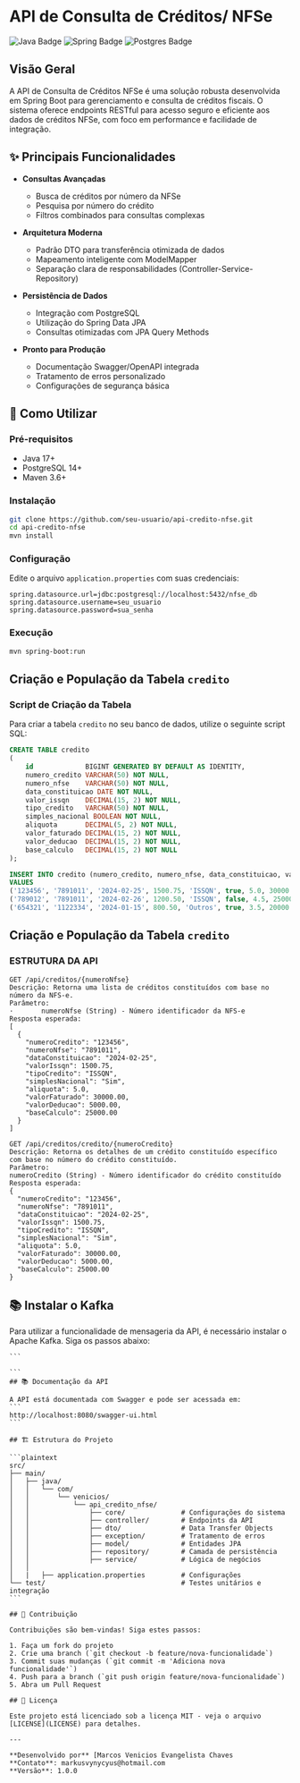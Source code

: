 # API de Consulta de Créditos/ NFSe

![Java Badge](https://camo.githubusercontent.com/bea90da226e09b503e6c8fde824f4816b98dcf30cd31e803006bf6335af06890/68747470733a2f2f696d672e736869656c64732e696f2f62616467652f6a6176612d2532334544384230302e7376673f7374796c653d666f722d7468652d6261646765266c6f676f3d6f70656e6a646b266c6f676f436f6c6f723d7768697465) <!-- Badge do Java -->
![Spring Badge](https://camo.githubusercontent.com/9ee242f2c2b1eb587f7e42704b3a0629082aac88f66fff96d34723f777b07775/68747470733a2f2f696d672e736869656c64732e696f2f62616467652f737072696e672d2532333644423333462e7376673f7374796c653d666f722d7468652d6261646765266c6f676f3d737072696e67266c6f676f436f6c6f723d7768697465) <!-- Badge do Spring -->
![Postgres Badge](https://camo.githubusercontent.com/544022edf8369d944e68802fc043b0268484709e334d23db2882590aeae296cb/68747470733a2f2f696d672e736869656c64732e696f2f62616467652f706f7374677265732d2532333331363139322e7376673f7374796c653d666f722d7468652d6261646765266c6f676f3d706f737467726573716c266c6f676f436f6c6f723d7768697465) <!-- Badge do PostgreSQL -->

## Visão Geral

A API de Consulta de Créditos NFSe é uma solução robusta desenvolvida em Spring Boot para gerenciamento e consulta de créditos fiscais. O sistema oferece endpoints RESTful para acesso seguro e eficiente aos dados de créditos NFSe, com foco em performance e facilidade de integração.

## ✨ Principais Funcionalidades

- **Consultas Avançadas**
  - Busca de créditos por número da NFSe
  - Pesquisa por número do crédito
  - Filtros combinados para consultas complexas

- **Arquitetura Moderna**
  - Padrão DTO para transferência otimizada de dados
  - Mapeamento inteligente com ModelMapper
  - Separação clara de responsabilidades (Controller-Service-Repository)

- **Persistência de Dados**
  - Integração com PostgreSQL
  - Utilização do Spring Data JPA
  - Consultas otimizadas com JPA Query Methods

- **Pronto para Produção**
  - Documentação Swagger/OpenAPI integrada
  - Tratamento de erros personalizado
  - Configurações de segurança básica

## 🚀 Como Utilizar

### Pré-requisitos
- Java 17+
- PostgreSQL 14+
- Maven 3.6+

### Instalação
```bash
git clone https://github.com/seu-usuario/api-credito-nfse.git
cd api-credito-nfse
mvn install
```

### Configuração
Edite o arquivo `application.properties` com suas credenciais:
```properties
spring.datasource.url=jdbc:postgresql://localhost:5432/nfse_db
spring.datasource.username=seu_usuario
spring.datasource.password=sua_senha
```

### Execução
```bash
mvn spring-boot:run
```

## Criação e População da Tabela `credito`

### Script de Criação da Tabela

Para criar a tabela `credito` no seu banco de dados, utilize o seguinte script SQL:

```sql
CREATE TABLE credito
(
    id             BIGINT GENERATED BY DEFAULT AS IDENTITY,
    numero_credito VARCHAR(50) NOT NULL,
    numero_nfse    VARCHAR(50) NOT NULL,
    data_constituicao DATE NOT NULL,
    valor_issqn    DECIMAL(15, 2) NOT NULL,
    tipo_credito   VARCHAR(50) NOT NULL,
    simples_nacional BOOLEAN NOT NULL,
    aliquota       DECIMAL(5, 2) NOT NULL,
    valor_faturado DECIMAL(15, 2) NOT NULL,
    valor_deducao  DECIMAL(15, 2) NOT NULL,
    base_calculo   DECIMAL(15, 2) NOT NULL
);

INSERT INTO credito (numero_credito, numero_nfse, data_constituicao, valor_issqn, tipo_credito, simples_nacional, aliquota, valor_faturado, valor_deducao, base_calculo)
VALUES
('123456', '7891011', '2024-02-25', 1500.75, 'ISSQN', true, 5.0, 30000.00, 5000.00, 25000.00),
('789012', '7891011', '2024-02-26', 1200.50, 'ISSQN', false, 4.5, 25000.00, 4000.00, 21000.00),
('654321', '1122334', '2024-01-15', 800.50, 'Outros', true, 3.5, 20000.00, 3000.00, 17000.00);
```

## Criação e População da Tabela `credito`

### ESTRUTURA DA API
``` 
GET /api/creditos/{numeroNfse}
Descrição: Retorna uma lista de créditos constituídos com base no número da NFS-e.
Parâmetro:
·   	numeroNfse (String) - Número identificador da NFS-e
Resposta esperada:
[
  {
	"numeroCredito": "123456",
	"numeroNfse": "7891011",
	"dataConstituicao": "2024-02-25",
	"valorIssqn": 1500.75,
	"tipoCredito": "ISSQN",
	"simplesNacional": "Sim",
	"aliquota": 5.0,
	"valorFaturado": 30000.00,
	"valorDeducao": 5000.00,
	"baseCalculo": 25000.00
  }
]

GET /api/creditos/credito/{numeroCredito}
Descrição: Retorna os detalhes de um crédito constituído específico com base no número do crédito constituído.
Parâmetro:
numeroCredito (String) - Número identificador do crédito constituído
Resposta esperada:
{
  "numeroCredito": "123456",
  "numeroNfse": "7891011",
  "dataConstituicao": "2024-02-25",
  "valorIssqn": 1500.75,
  "tipoCredito": "ISSQN",
  "simplesNacional": "Sim",
  "aliquota": 5.0,
  "valorFaturado": 30000.00,
  "valorDeducao": 5000.00,
  "baseCalculo": 25000.00
}

```
## 📚 Instalar o Kafka

Para utilizar a funcionalidade de mensageria da API, é necessário instalar o Apache Kafka. Siga os passos abaixo:
````
```

```
## 📚 Documentação da API

A API está documentada com Swagger e pode ser acessada em:
```
http://localhost:8080/swagger-ui.html
```

## 🏗️ Estrutura do Projeto

```plaintext
src/
├── main/
│   ├── java/
│   │   └── com/
│   │       └── venicios/
│   │           └── api_credito_nfse/
│   │               ├── core/              # Configurações do sistema
│   │               ├── controller/        # Endpoints da API
│   │               ├── dto/               # Data Transfer Objects
│   │               ├── exception/         # Tratamento de erros
│   │               ├── model/             # Entidades JPA
│   │               ├── repository/        # Camada de persistência
│   │               ├── service/           # Lógica de negócios
│   │              
│   |   ├── application.properties         # Configurações
└── test/                                  # Testes unitários e integração
```

## 🤝 Contribuição

Contribuições são bem-vindas! Siga estes passos:

1. Faça um fork do projeto
2. Crie uma branch (`git checkout -b feature/nova-funcionalidade`)
3. Commit suas mudanças (`git commit -m 'Adiciona nova funcionalidade'`)
4. Push para a branch (`git push origin feature/nova-funcionalidade`)
5. Abra um Pull Request

## 📄 Licença

Este projeto está licenciado sob a licença MIT - veja o arquivo [LICENSE](LICENSE) para detalhes.

---

**Desenvolvido por** [Marcos Venicios Evangelista Chaves  
**Contato**: markusvynycyus@hotmail.com  
**Versão**: 1.0.0
